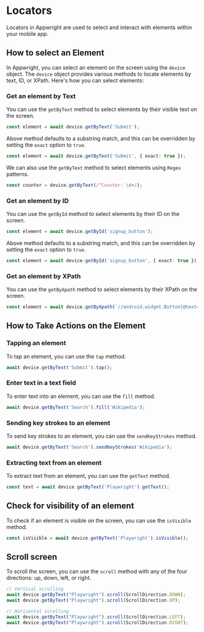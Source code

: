 # Locators

Locators in Appwright are used to select and interact with elements within your mobile app.

## How to select an Element

In Appwright, you can select an element on the screen using the `device` object. The `device` object provides various methods to locate elements by text, ID, or XPath. Here's how you can select elements:

### Get an element by Text

You can use the `getByText` method to select elements by their visible text on the screen.

```ts
const element = await device.getByText('Submit');
```

Above method defaults to a substring match, and this can be overridden by setting the `exact` option to `true`.

```ts
const element = await device.getByText('Submit', { exact: true });
```

We can also use the `getByText` method to select elements using `Regex` patterns.

```ts
const counter = device.getByText(/^Counter: \d+/);
```

### Get an element by ID

You can use the `getById` method to select elements by their ID on the screen.

```ts
const element = await device.getById('signup_button');
```

Above method defaults to a substring match, and this can be overridden by setting the `exact` option to `true`.

```ts
const element = await device.getById('signup_button', { exact: true });
```

### Get an element by XPath

You can use the `getByXpath` method to select elements by their XPath on the screen.

```ts
const element = await device.getByXpath(`//android.widget.Button[@text="Confirm"]`);
```

## How to Take Actions on the Element

### Tapping an element

To tap an element, you can use the `tap` method.

```ts
await device.getByText('Submit').tap();
```

### Enter text in a text field

To enter text into an element, you can use the `fill` method.

```ts
await device.getByText('Search').fill('Wikipedia');
```

### Sending key strokes to an element

To send key strokes to an element, you can use the `sendKeyStrokes` method.

```ts
await device.getByText('Search').sendKeyStrokes('Wikipedia');
```

### Extracting text from an element

To extract text from an element, you can use the `getText` method.

```ts
const text = await device.getByText('Playwright').getText();
```

## Check for visibility of an element

To check if an element is visible on the screen, you can use the `isVisible` method.

```ts
const isVisible = await device.getByText('Playwright').isVisible();
```

## Scroll screen

To scroll the screen, you can use the `scroll` method with any of the four directions: up, down, left, or right.

```ts
// Vertical scrolling
await device.getByText("Playwright").scroll(ScrollDirection.DOWN);
await device.getByText("Playwright").scroll(ScrollDirection.UP);

// Horizontal scrolling
await device.getByText("Playwright").scroll(ScrollDirection.LEFT);
await device.getByText("Playwright").scroll(ScrollDirection.RIGHT);
```
